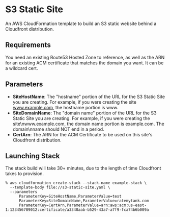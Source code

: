 # S3 Static Site

An AWS CloudFormation template to build an S3 static website behind a Cloudfront
distribution.

## Requirements

You need an existing Route53 Hosted Zone to reference, as well as the ARN for an
existing ACM certificate that matches the domain you want.  It can be a wildcard
cert.

## Parameters

* **SiteHostName**: The "hostname" portion of the URL for the S3 Static Site you are
creating.  For example, if you were creating the site www.example.com, the
hostname portion is www.
* **SiteDomainName**: The "domain name" portion of the URL for the S3 Static Site you
are creating.  For example, if you were creating the site\nwww.example.com,
the domain name portion is example.com.  The domain\nname should NOT end in
a period.
* **CertArn**: The ARN for the ACM Certificate to be used on this site's Cloudfront
distribution.

## Launching Stack

The stack build will take 30+ minutes, due to the length of time Cloudfront takes to
provision.

```
% aws cloudformation create-stack --stack-name example-stack \
  --template-body file://s3-static-site.yaml \
  --parameters
      ParameterKey=SiteHostName,ParameterValue=test
      ParameterKey=SiteDomainName,ParameterValue=ratemytank.com
      ParameterKey=CertArn,ParameterValue=arn:aws:acm:us-east-1:123456789012:certificate/a3340aab-b529-43a7-a7f9-fca74b6b009a
```
